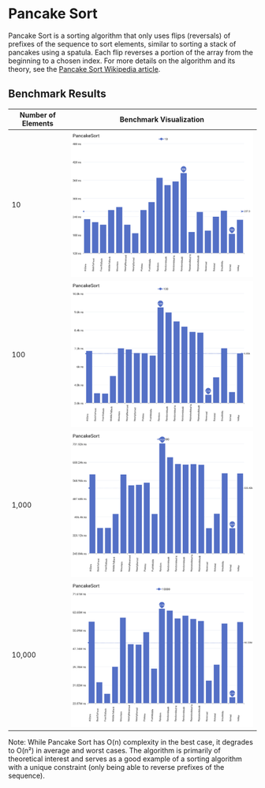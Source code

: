 # Pancake Sort

Pancake Sort is a sorting algorithm that only uses flips (reversals) of prefixes of the sequence to sort elements, similar to sorting a stack of pancakes using a spatula. Each flip reverses a portion of the array from the beginning to a chosen index. For more details on the algorithm and its theory, see the [Pancake Sort Wikipedia article](https://en.wikipedia.org/wiki/Pancake_sorting).

## Benchmark Results

| Number of Elements | Benchmark Visualization                                                                   |
| ------------------ | ----------------------------------------------------------------------------------------- |
| 10                 | <img src="../../images/perf/algo/PancakeSort_cat_d_series_s_10$_bars.svg" width="600">    |
| 100                | <img src="../../images/perf/algo/PancakeSort_cat_d_series_s_100$_bars.svg" width="600">   |
| 1,000              | <img src="../../images/perf/algo/PancakeSort_cat_d_series_s_1000$_bars.svg" width="600">  |
| 10,000             | <img src="../../images/perf/algo/PancakeSort_cat_d_series_s_10000$_bars.svg" width="600"> |

Note: While Pancake Sort has O(n) complexity in the best case, it degrades to O(n²) in average and worst cases. The algorithm is primarily of theoretical interest and serves as a good example of a sorting algorithm with a unique constraint (only being able to reverse prefixes of the sequence).